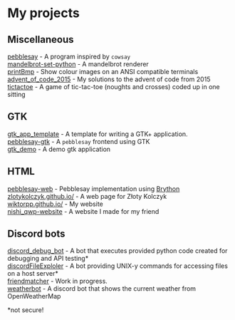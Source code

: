 # My projects

## Miscellaneous
[pebblesay](https://github.com/wiktorpp/pebblesay) - A program inspired by `cowsay`\
[mandelbrot-set-python](https://github.com/wiktorpp/mandelbrot-set-python) - A mandelbrot renderer\
[printBmp](https://github.com/wiktorpp/printBmp) - Show colour images on an ANSI compatible terminals\
[advent_of_code_2015](https://github.com/wiktorpp/advent_of_code_2015) - My solutions to the advent of code from 2015\
[tictactoe](https://github.com/wiktorpp/tictactoe) - A game of tic-tac-toe (noughts and crosses) coded up in one sitting

## GTK
[gtk_app_template](https://github.com/wiktorpp/gtk_app_template) - A template for writing a GTK+ application.\
[pebblesay-gtk](https://github.com/wiktorpp/pebblesay-gtk) - A `pebblesay` frontend using GTK\
[gtk_demo](https://github.com/wiktorpp/gtk_demo) - A demo gtk application

## HTML
[pebblesay-web](https://github.com/wiktorpp/pebblesay-web) - Pebblesay implementation using [Brython](https://brython.info/)\
[zlotykolczyk.github.io/](https://zlotykolczyk.github.io/) - A web page for Złoty Kolczyk\
[wiktorpp.github.io/](https://wiktorpp.github.io/) - My website\
[nishi_qwp-website](https://wiktorpp.github.io/nishi_qwp-website/) - A website I made for my friend

## Discord bots
[discord_debug_bot](https://github.com/wiktorpp/discord_debug_bot) - A bot that executes provided python code created for debugging and API testing*\
[discordFileExploler](https://github.com/wiktorpp/discordFileExploler) - A bot providing UNIX-y commands for accessing files on a host server*\
[friendmatcher](https://github.com/wiktorpp/friendmatcher) - Work in progress.\
[weatherbot](https://github.com/wiktorpp/weatherbot) - A discord bot that shows the current weather from OpenWeatherMap

*not secure!
